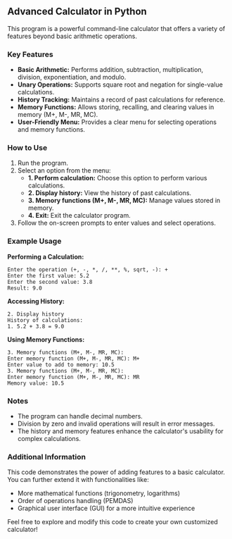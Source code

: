 ## Advanced Calculator in Python

This program is a powerful command-line calculator that offers a variety of features beyond basic arithmetic operations.

### Key Features

* **Basic Arithmetic:** Performs addition, subtraction, multiplication, division, exponentiation, and modulo.
* **Unary Operations:** Supports square root and negation for single-value calculations.
* **History Tracking:** Maintains a record of past calculations for reference.
* **Memory Functions:** Allows storing, recalling, and clearing values in memory (M+, M-, MR, MC).
* **User-Friendly Menu:** Provides a clear menu for selecting operations and memory functions.

### How to Use

1. Run the program.
2. Select an option from the menu:
    * **1. Perform calculation:** Choose this option to perform various calculations.
    * **2. Display history:** View the history of past calculations.
    * **3. Memory functions (M+, M-, MR, MC):** Manage values stored in memory.
    * **4. Exit:** Exit the calculator program.
3. Follow the on-screen prompts to enter values and select operations.

### Example Usage

**Performing a Calculation:**

```
Enter the operation (+, -, *, /, **, %, sqrt, -): +
Enter the first value: 5.2
Enter the second value: 3.8
Result: 9.0
```

**Accessing History:**

```
2. Display history
History of calculations:
1. 5.2 + 3.8 = 9.0
```

**Using Memory Functions:**

```
3. Memory functions (M+, M-, MR, MC): 
Enter memory function (M+, M-, MR, MC): M+
Enter value to add to memory: 10.5
3. Memory functions (M+, M-, MR, MC): 
Enter memory function (M+, M-, MR, MC): MR
Memory value: 10.5
```

### Notes

* The program can handle decimal numbers.
* Division by zero and invalid operations will result in error messages.
* The history and memory features enhance the calculator's usability for complex calculations.

### Additional Information

This code demonstrates the power of adding features to a basic calculator. You can further extend it with functionalities like:

* More mathematical functions (trigonometry, logarithms)
* Order of operations handling (PEMDAS)
* Graphical user interface (GUI) for a more intuitive experience

Feel free to explore and modify this code to create your own customized calculator!
